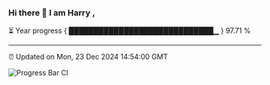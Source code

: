 ### Hi there 👋 I am Harry , 

⏳ Year progress { █████████████████████████████▁ } 97.71 %

---

⏰ Updated on Mon, 23 Dec 2024 14:54:00 GMT

![Progress Bar CI](https://github.com/duykhang68/duykhang68/workflows/Progress%20Bar%20CI/badge.svg)
